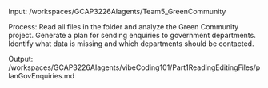 Input: /workspaces/GCAP3226AIagents/Team5_GreenCommunity

Process: 
Read all files in the folder and analyze the Green Community project. Generate a plan for sending enquiries to government departments. Identify what data is missing and which departments should be contacted.

Output: /workspaces/GCAP3226AIagents/vibeCoding101/Part1ReadingEditingFiles/planGovEnquiries.md